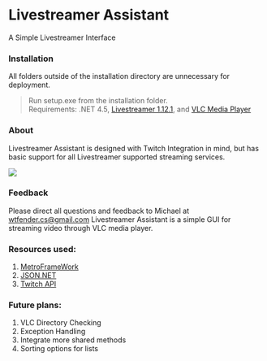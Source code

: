 # Livestreamer Assistant
A Simple Livestreamer Interface
### Installation
All folders outside of the installation directory are unnecessary for deployment.  
> Run setup.exe from the installation folder.  
> Requirements: .NET 4.5, [Livestreamer 1.12.1](http://docs.livestreamer.io/), and [VLC Media Player](http://www.videolan.org/vlc/index.html)  

### About
Livestreamer Assistant is designed with Twitch Integration in mind, but has basic support for all Livestreamer supported streaming services.  

![](http://i.imgur.com/DGpDbM7.png)

### Feedback
Please direct all questions and feedback to Michael at wtfender.cs@gmail.com
Livestreamer Assistant is a simple GUI for streaming video through VLC media player.

### Resources used:  
1. [MetroFrameWork](https://github.com/thielj/MetroFramework)  
2. [JSON.NET](https://www.nuget.org/packages/Newtonsoft.Json/6.0.1)  
3. [Twitch API](https://github.com/justintv/Twitch-API)

### Future plans:  
1. VLC Directory Checking  
2. Exception Handling  
3. Integrate more shared methods  
4. Sorting options for lists  
